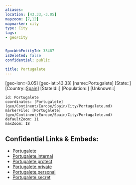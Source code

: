 ```yaml
---
aliases: 
location: [43.33,-3.05]
mapzoom: [7,12] 
mapmarker: city 
type: City
tags:
- geo/City


SpocWebEntityId: 33487
isDeleted: false
confidential: public

title: Portugalete
---
```

[geo-lon::-3.05]
[geo-lat::43.33]
[name::Portugalete]
[State::]
[Country::[Spain](geo/Continent/Europe/Spain.md)]
[StateId::]
[Population::]
[Unknown::]


```leaflet
id: Portugalete
coordinates: [Portugalete](geo/Continent/Europe/Spain/City/Portugalete.md)
markerFile: [Portugalete](geo/Continent/Europe/Spain/City/Portugalete.md)
defaultZoom: 11 
maxZoom: 18
```


## Confidential Links & Embeds: 
- [Portugalete](../../../../../../_public/geo/Continent/Europe/Spain/City/Portugalete.md) 
- [Portugalete.internal](../../../../../../_internal/geo/Continent/Europe/Spain/City/Portugalete.internal.md) 
- [Portugalete.protect](../../../../../../_protect/geo/Continent/Europe/Spain/City/Portugalete.protect.md) 
- [Portugalete.private](../../../../../../_private/geo/Continent/Europe/Spain/City/Portugalete.private.md) 
- [Portugalete.personal](../../../../../../_personal/geo/Continent/Europe/Spain/City/Portugalete.personal.md) 
- [Portugalete.secret](../../../../../../_secret/geo/Continent/Europe/Spain/City/Portugalete.secret.md) 
